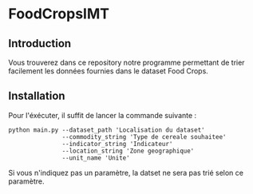 # FoodCropsIMT

## Introduction

Vous trouverez dans ce repository notre programme permettant de trier facilement les données fournies dans le dataset Food Crops.

## Installation
Pour l'éxécuter, il suffit de lancer la commande suivante :
```
python main.py --dataset_path 'Localisation du dataset'
               --commodity_string 'Type de cereale souhaitee'
               --indicator_string 'Indicateur'
               --location_string 'Zone geographique'
               --unit_name 'Unite'
```
Si vous n'indiquez pas un paramètre, la datset ne sera pas trié selon ce paramètre.
